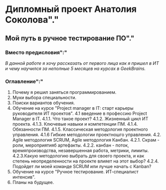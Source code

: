# Дипломный проект Анатолия Соколова"." #

## Мой путь в ручное тестирование ПО"." ##

### Вместо предисловия":" ###

  *В данной работе я хочу рассказать от первого лица как я пришел в ИТ и чему научился за неполные 5 месяцев на курсах в GeekBrains.*

### Оглавление":" ###

1. Почему я решил заняться программированием.
2. Муки выбора специальности.
3. Поиски вариантов обучения.
4. Обучение на курсе "Project manager в IT: старт карьеры руководителя ИТ проектов".
4.1 введение в профессию Project Manager в IT.
4.1.1. Что такое проект?
4.1.2. Жизненный цикл ИТ проекта.
4.1.3. Ключевые навыки и компетенции ПМ.
4.1.4. Обязанности ПМ.
4.1.5. Классическая методология проектного управления.
4.1.6 Гибкие методологии проектношго управления.
4.2. Agile методология SCRUM, Agile методология Канбан.
4.2.1. Скрам - роли, мероприятияб артефакты.
4.2.2. канбан - поток, времяпроизводства, незавершенная работа, метрики, лимиты.
4.2.3.Какую методологию выбрать для своего проекта, и как степень неопределенности на проекте влияет на этот выбор?
4.2.4. Подойдет ли моей команде SCRUM или лучше начать с Kanban?
5. Обучение на курсе  "Ручное тестирование. ИТ-специалист интенсив".
6. Планы на будущее.

